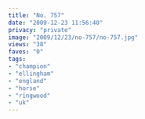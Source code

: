 ```yaml
---
title: "No. 757"
date: "2009-12-23 11:56:40"
privacy: "private"
image: "2009/12/23/no-757/no-757.jpg"
views: "38"
faves: "0"
tags:
- "champion"
- "ellingham"
- "england"
- "horse"
- "ringwood"
- "uk"
---
```

<a href="http://www.phillprice.com/2009/12/25/no-757" rel="nofollow"></a>
